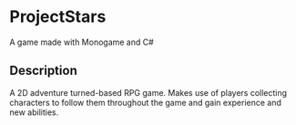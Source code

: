 # ProjectStars
A game made with Monogame and C#

<h2>Description</h2>
<p>A 2D adventure turned-based RPG game. Makes use of players collecting characters to follow them throughout the game and gain experience and new abilities. </p>
